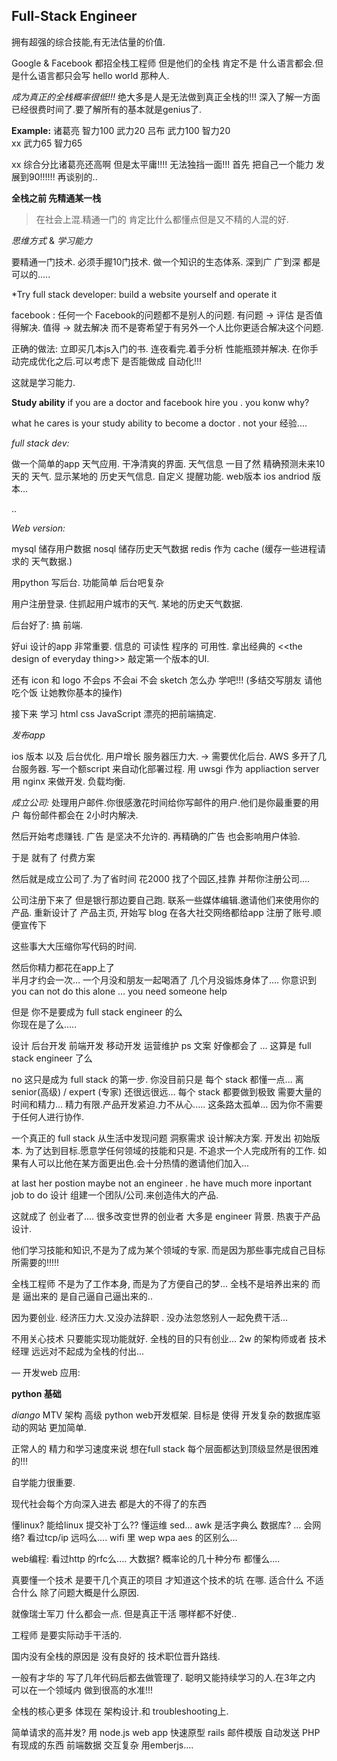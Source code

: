 ## Full-Stack Engineer

拥有超强的综合技能,有无法估量的价值.

Google & Facebook 都招全栈工程师
但是他们的全栈 肯定不是 什么语言都会.但是什么语言都只会写 hello world 那种人.



*成为真正的全栈概率很低!!!*
绝大多是人是无法做到真正全栈的!!! 
深入了解一方面已经很费时间了.要了解所有的基本就是genius了.


**Example:**
诸葛亮  智力100 武力20 
吕布    武力100 智力20  
xx      武力65  智力65

xx 综合分比诸葛亮还高啊 但是太平庸!!!!  无法独挡一面!!! 
首先 把自己一个能力 发展到90!!!!!!  再谈别的..


**全栈之前 先精通某一栈** 
> 在社会上混.精通一门的 肯定比什么都懂点但是又不精的人混的好.


*思维方式* & *学习能力*



要精通一门技术. 必须手握10门技术.
做一个知识的生态体系.
深到广  广到深 都是可以的.....


*Try full stack developer:
build a website yourself and operate it



facebook :
任何一个 Facebook的问题都不是别人的问题.
有问题 → 评估 是否值得解决.
 值得 → 就去解决  而不是寄希望于有另外一个人比你更适合解决这个问题.

正确的做法:
立即买几本js入门的书. 连夜看完.着手分析 性能瓶颈并解决.
在你手动完成优化之后.可以考虑下 是否能做成 自动化!!!

这就是学习能力.



**Study ability**
if you are a doctor
and facebook hire you .
you konw why? 

what he cares is your study ability to become a doctor .
not your 经验....







*full stack dev:*

做一个简单的app
天气应用.
干净清爽的界面.
天气信息 一目了然
精确预测未来10天的 天气.
显示某地的 历史天气信息.
自定义 提醒功能.
web版本 ios andriod 版本…

.. 


*Web version:*

mysql 储存用户数据
nosql 储存历史天气数据
redis 作为 cache (缓存一些进程请求的 天气数据.)

用python 写后台. 功能简单 后台吧复杂

用户注册登录.
住抓起用户城市的天气. 某地的历史天气数据.

 后台好了:
搞 前端.

好ui 设计的app 非常重要.
信息的 可读性
程序的 可用性.
拿出经典的  \<\<the design of everyday thing\>\>
敲定第一个版本的UI.

还有 icon 和 logo
不会ps 不会ai 不会 sketch 怎么办 学吧!!!
(多结交写朋友 请他吃个饭 让她教你基本的操作)

接下来 学习 html css JavaScript 漂亮的把前端搞定.


*发布app*


 ios 版本 以及 后台优化.
用户增长 服务器压力大. → 需要优化后台.
AWS 多开了几台服务器. 写一个额script 来自动化部署过程.
用 uwsgi 作为 appliaction server
用 nginx 来做开发. 负载均衡.


*成立公司:*
处理用户邮件.你很感激花时间给你写邮件的用户.他们是你最重要的用户
每份邮件都会在 2小时内解决.



然后开始考虑赚钱.
广告 是坚决不允许的.
再精确的广告 也会影响用户体验.

于是 就有了 付费方案


然后就是成立公司了.为了省时间
花2000 找了个园区,挂靠 并帮你注册公司....


公司注册下来了  但是银行那边要自己跑.
联系一些媒体编辑.邀请他们来使用你的产品.
重新设计了 产品主页,
开始写 blog
在各大社交网络都给app 注册了账号.顺便宣传下

这些事大大压缩你写代码的时间.

然后你精力都花在app上了  
半月才约会一次…
一个月没和朋友一起喝酒了
几个月没锻炼身体了....
你意识到  you can not do this alone …  you need someone help

但是  你不是要成为 full stack engineer 的么  
你现在是了么.....


设计
后台开发
前端开发
移动开发
运营维护
ps 
文案
好像都会了 … 这算是  full stack engineer 了么

no 这只是成为 full stack 的第一步.
你没目前只是 每个 stack 都懂一点...
离 senior(高级) / expert (专家) 还很远很远…
每个 stack  都要做到极致 需要大量的时间和精力...
精力有限.产品开发紧迫.力不从心.....
这条路太孤单…  因为你不需要于任何人进行协作.



一个真正的 full stack
从生活中发现问题 洞察需求
设计解决方案. 开发出 初始版本.
为了达到目标.愿意学任何领域的技能和只是.
不追求一个人完成所有的工作.
如果有人可以比他在某方面更出色.会十分热情的邀请他们加入...

at last  her postion maybe not an engineer .
he have much more inportant job to do 
设计 组建一个团队/公司.来创造伟大的产品.

这就成了 创业者了....
很多改变世界的创业者 大多是 engineer 背景.
热衷于产品设计.

他们学习技能和知识,不是为了成为某个领域的专家.
而是因为那些事完成自己目标所需要的!!!!!




全栈工程师 不是为了工作本身, 而是为了方便自己的梦...
全栈不是培养出来的 而是 逼出来的 是自己逼自己逼出来的..


 因为要创业. 经济压力大.又没办法辞职 .
没办法忽悠别人一起免费干活…




不用关心技术 只要能实现功能就好. 全栈的目的只有创业...
2w 的架构师或者 技术经理  远远对不起成为全栈的付出...




— 开发web 应用:

**python 基础**





*diango* MTV 架构
 高级 python web开发框架.
目标是 使得  开发复杂的数据库驱动的网站 更加简单.





正常人的 精力和学习速度来说 
想在full stack 每个层面都达到顶级显然是很困难的!!!

 
自学能力很重要.



现代社会每个方向深入进去 都是大的不得了的东西

懂linux? 能给linux 提交补丁么??
懂运维  sed… awk  是活字典么
数据库? …
会网络?  看过tcp/ip 远吗么....
wifi 里 wep wpa aes 的区别么…

web编程: 看过http 的rfc么....
大数据?  概率论的几十种分布 都懂么....

真要懂一个技术 是要干几个真正的项目 才知道这个技术的坑 在哪.
适合什么  不适合什么  除了问题大概是什么原因.

就像瑞士军刀 什么都会一点.  但是真正干活 哪样都不好使..

工程师 是要实际动手干活的. 







国内没有全栈的原因是  没有良好的 技术职位晋升路线.

一般有才华的 写了几年代码后都去做管理了.
聪明又能持续学习的人.在3年之内 可以在一个领域内 做到很高的水准!!!


全栈的核心更多 体现在  架构设计.和 troubleshooting上.





简单请求的高并发?  用 node.js
web app 快速原型  rails
邮件模版 自动发送  PHP 有现成的东西
前端数据 交互复杂 用emberjs....










  




 







































































